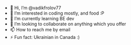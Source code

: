 - 👋 Hi, I’m @vadikfrolov77
- 👀 I’m interested in coding mostly, and food :P
- 🌱 I’m currently learning BE dev
- 💞️ I’m looking to collaborate on anything which you offer
- 📫 How to reach me by email
- ⚡ Fun fact: Ukrainian in Canada :)

<!---
vadikfrolov77/vadikfrolov77 is a ✨ special ✨ repository because its `README.md` (this file) appears on your GitHub profile.
You can click the Preview link to take a look at your changes.
--->

